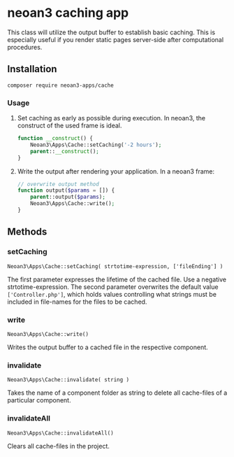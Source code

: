 # neoan3 caching app

This class will utilize the output buffer to establish basic caching.
This is especially useful if you render static pages server-side after computational procedures.

## Installation

`composer require neoan3-apps/cache`

### Usage

1. Set caching as early as possible during execution. In neoan3, the construct of the used frame is ideal.

    ```PHP 
    function __construct() {
        Neoan3\Apps\Cache::setCaching('-2 hours');
        parent::__construct();
    }
    ```

2. Write the output after rendering your application. In a neoan3 frame:

    ```PHP
    // overwrite output method
    function output($params = []) {
        parent::output($params);
        Neoan3\Apps\Cache::write();
    }
    ```

## Methods

### setCaching

`Neoan3\Apps\Cache::setCaching( strtotime-expression, ['fileEnding'] )`

The first parameter expresses the lifetime of the cached file. Use a negative
strtotime-expression. The second parameter overwrites the default value
`['Controller.php']`, which holds values controlling what strings must be included in file-names for the files to be cached.

### write

`Neoan3\Apps\Cache::write()`

Writes the output buffer to a cached file in the respective component.

### invalidate

`Neoan3\Apps\Cache::invalidate( string )`

Takes the name of a component folder as string to delete all cache-files of a particular component.

### invalidateAll

`Neoan3\Apps\Cache::invalidateAll()`

Clears all cache-files in the project.
